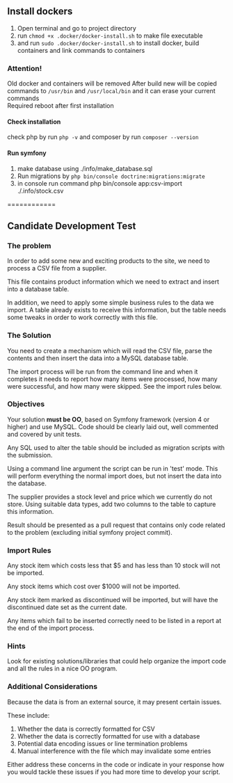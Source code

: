 ## Install dockers

1. Open terminal and go to project directory
2. run ```chmod +x .docker/docker-install.sh``` to make file executable
3. and run ```sudo .docker/docker-install.sh``` to install docker, build containers and link commands to containers

### Attention!
Old docker and containers will be removed 
After build new will be copied commands to ```/usr/bin``` and ```/usr/local/bin``` and it can erase your current commands  
Required reboot after first installation

#### Check installation
check php by run ```php -v``` and composer by run ```composer --version```

#### Run symfony
1. make database using ./info/make_database.sql
2. Run migrations by ```php bin/console doctrine:migrations:migrate```
3. in console run command php bin/console app:csv-import ./.info/stock.csv


============

## Candidate Development Test

### The problem
In order to add some new and exciting products to the site, we need to process a CSV file
from a supplier.

This file contains product information which we need to extract and insert into a database
table.

In addition, we need to apply some simple business rules to the data we import. A table
already exists to receive this information, but the table needs some tweaks in order to work
correctly with this file.

### The Solution
You need to create a mechanism which will read the CSV file, parse the contents and then insert
the data into a MySQL database table.

The import process will be run from the command line and when it completes it needs to
report how many items were processed, how many were successful, and how many were
skipped. See the import rules below.

### Objectives
Your solution **must be OO**, based on Symfony framework (version 4 or higher) and use MySQL. Code should be clearly laid out, well commented and covered by unit tests.

Any SQL used to alter the table should be included as migration scripts with the submission.

Using a command line argument the script can be run in 'test' mode. This will perform
everything the normal import does, but not insert the data into the database.

The supplier provides a stock level and price which we currently do not store. Using
suitable data types, add two columns to the table to capture this information.

Result should be presented as a pull request that contains only code related to the problem (excluding initial symfony project commit).

### Import Rules
Any stock item which costs less that $5 and has less than 10 stock will not be imported.

Any stock items which cost over $1000 will not be imported.

Any stock item marked as discontinued will be imported, but will have the discontinued
date set as the current date.

Any items which fail to be inserted correctly need to be listed in a report at the end of the
import process.

### Hints
Look for existing solutions/libraries that could help organize the import code and all the rules in a nice OO program.

### Additional Considerations
Because the data is from an external source, it may present certain issues.

These include:
1. Whether the data is correctly formatted for CSV
2. Whether the data is correctly formatted for use with a database
3. Potential data encoding issues or line termination problems
4. Manual interference with the file which may invalidate some entries

Either address these concerns in the code or indicate in your response how you would
tackle these issues if you had more time to develop your script.
